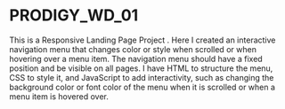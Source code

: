 # PRODIGY_WD_01
This is a Responsive Landing Page Project . Here I created an interactive navigation menu that changes color or style when scrolled or when hovering over a menu item. The navigation menu should have a fixed position and be visible on all pages. I have HTML to structure the menu, CSS to style it, and JavaScript to add interactivity, such as changing the background color or font color of the menu when it is scrolled or when a menu item is hovered over.
